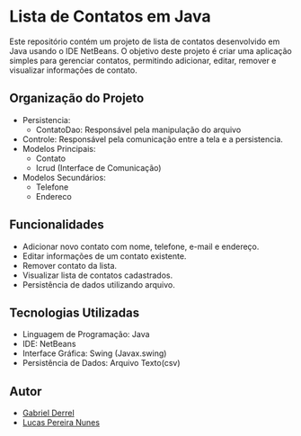 # Lista de Contatos em Java

Este repositório contém um projeto de lista de contatos desenvolvido em Java usando o IDE NetBeans. O objetivo deste projeto é criar uma aplicação simples para gerenciar contatos, permitindo adicionar, editar, remover e visualizar informações de contato.

## Organização do Projeto

- Persistencia:
  - ContatoDao: Responsável pela manipulação do arquivo
- Controle: Responsável pela comunicação entre a tela e a persistencia.
- Modelos Principais:
  - Contato
  - Icrud (Interface de Comunicação)
- Modelos Secundários:
  - Telefone
  - Endereco

## Funcionalidades

- Adicionar novo contato com nome, telefone, e-mail e endereço.
- Editar informações de um contato existente.
- Remover contato da lista.
- Visualizar lista de contatos cadastrados.
- Persistência de dados utilizando arquivo.

## Tecnologias Utilizadas

- Linguagem de Programação: Java
- IDE: NetBeans
- Interface Gráfica: Swing (Javax.swing)
- Persistência de Dados: Arquivo Texto(csv)

## Autor

- [Gabriel Derrel](https://github.com/gabriel0derrel)
- [Lucas Pereira Nunes](https://github.com/Prizrak2)

